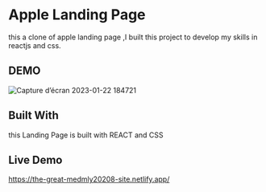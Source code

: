 # Apple Landing Page 

this a clone of apple landing page ,I built this project to develop my skills in reactjs and css.

## DEMO




![Capture d’écran 2023-01-22 184721](https://user-images.githubusercontent.com/69359301/213931775-784c2e33-b006-42f3-8789-ec18f8aee2c4.png)






## Built With

this Landing Page is built with REACT and CSS


## Live Demo 

https://the-great-medmly20208-site.netlify.app/
